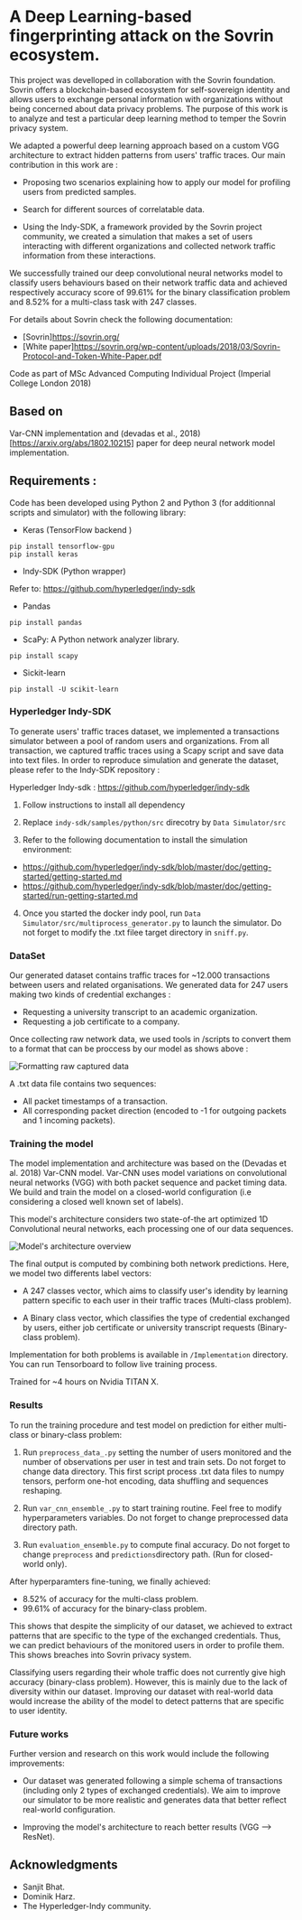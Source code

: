
# A Deep Learning-based fingerprinting attack on the Sovrin ecosystem.

This project was develloped in collaboration with the Sovrin foundation. Sovrin offers a blockchain-based ecosystem for self-sovereign identity and allows users to exchange personal information with organizations without being concerned about data privacy problems. The purpose of this work is to analyze and test a particular deep learning method to temper the Sovrin privacy system. 

We adapted a powerful deep learning approach based on a custom VGG architecture to extract hidden patterns from users' traffic traces. Our main contribution in this work are :

- Proposing two scenarios explaining how to apply our model for profiling users from predicted samples. 

- Search for different sources of correlatable data. 

- Using the Indy-SDK, a framework provided by the Sovrin project community, we created a simulation that makes a set of users interacting with different organizations and collected network traffic information from these interactions. 

We successfully trained our deep convolutional neural networks model to classify users behaviours based on their network traffic data and achieved respectively accuracy score of 99.61% for the binary classification problem and 8.52% for a multi-class task with 247 classes.

For details about Sovrin check the following documentation:
- [Sovrin]https://sovrin.org/
- [White paper]https://sovrin.org/wp-content/uploads/2018/03/Sovrin-Protocol-and-Token-White-Paper.pdf


Code as part of MSc Advanced Computing Individual Project (Imperial College London 2018)

## Based on

Var-CNN implementation  and (devadas et al., 2018)[https://arxiv.org/abs/1802.10215] paper for deep neural network model implementation.


## Requirements : 

Code has been developed using Python 2 and Python 3 (for additionnal scripts and simulator) with the following library:

- Keras (TensorFlow backend )
```
pip install tensorflow-gpu
pip install keras
```
- Indy-SDK (Python wrapper)

Refer to: https://github.com/hyperledger/indy-sdk

- Pandas
```
pip install pandas
```
- ScaPy: A Python network analyzer library.
```
pip install scapy
```
- Sickit-learn
```
pip install -U scikit-learn
```

### Hyperledger Indy-SDK

To generate users' traffic traces dataset, we implemented a transactions simulator between a pool of random users and organizations. From all transaction, we captured traffic traces using a Scapy script and save data into text files. In order to reproduce simulation and generate the dataset, please refer to the Indy-SDK repository :

Hyperledger Indy-sdk : https://github.com/hyperledger/indy-sdk

1. Follow instructions to install all dependency

2. Replace `indy-sdk/samples/python/src` direcotry by `Data Simulator/src`

3. Refer to the following documentation to install the simulation environment:

- https://github.com/hyperledger/indy-sdk/blob/master/doc/getting-started/getting-started.md
- https://github.com/hyperledger/indy-sdk/blob/master/doc/getting-started/run-getting-started.md

4. Once you started the docker indy pool, run `Data Simulator/src/multiprocess_generator.py` to launch the simulator. Do not forget to modify the .txt filee target directory in `sniff.py`.

### DataSet

Our generated dataset contains traffic traces for ~12.000 transactions between users and related organisations. We generated data for 247 users making two kinds of credential exchanges :

- Requesting a university transcript to an academic organization.
- Requesting a job certificate to a company.

Once collecting raw network data, we used tools in /scripts to convert them to a format that can be proccess by our model as shows above : 

![Formatting raw captured data](packet-process.png)

A .txt data file contains two sequences:

- All packet timestamps of a transaction.
- All corresponding packet direction (encoded to -1 for outgoing packets and 1 incoming packets).

### Training the model

The model implementation and architecture was based on the (Devadas et al. 2018) Var-CNN model. Var-CNN uses model variations on convolutional neural networks (VGG) with both packet sequence and packet timing data. We build and train the model on a closed-world configuration (i.e considering a closed well known set of labels). 

This model's architecture considers two state-of-the art optimized 1D Convolutional neural networks, each processing one of our data sequences. 

![Model's architecture overview](archi2.jpg)

The final output is computed by combining both network predictions. Here, we model two differents label vectors:

- A 247 classes vector, which aims to classify user's idendity by learning pattern specific to each user in their traffic traces (Multi-class problem).

- A Binary class vector, which classifies the type of credential exchanged by users, either job certificate or university transcript requests (Binary-class problem).

Implementation for both problems is available in `/Implementation` directory. You can run Tensorboard to follow live training process.

Trained for ~4 hours on Nvidia TITAN X.

### Results

To run the training procedure and test model on prediction for either multi-class or binary-class problem:

1. Run `preprocess_data_.py` setting the number of users monitored and the number of observations per user in test and train sets. Do not forget to change data directory. This first script process .txt data files to numpy tensors, perform one-hot encoding, data shuffling and sequences reshaping.

2. Run `var_cnn_ensemble_.py` to start training routine. Feel free to modify hyperparameters variables. Do not forget to change preprocessed data directory path.

3. Run `evaluation_ensemble.py` to compute final accuracy. Do not forget to change `preprocess` and `predictions`directory path. (Run for closed-world only).

After hyperparamters fine-tuning, we finally achieved:
- 8.52% of accuracy for the multi-class problem. 
- 99.61% of accuracy for the binary-class problem.

This shows that despite the simplicity of our dataset, we achieved to extract patterns that are specific to the type of the exchanged credentials. Thus, we can predict behaviours of the monitored users in order to profile them. This shows breaches into Sovrin privacy system.

Classifying users regarding their whole traffic does not currently give high accuracy (binary-class problem). However, this is mainly due to the lack of diversity within our dataset. Improving our dataset with real-world data would increase the ability of the model to detect patterns that are specific to user identity.

### Future works

Further version and research on this work would include the following improvements:

- Our dataset was generated following a simple schema of transactions (including only 2 types of exchanged credentials). We aim to improve our simulator to be more realistic and generates data that better reflect real-world configuration.

- Improving the model's architecture to reach better results (VGG --> ResNet).



## Acknowledgments

* Sanjit Bhat.
* Dominik Harz.
* The Hyperledger-Indy community.
